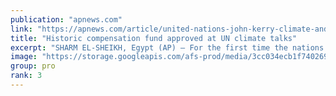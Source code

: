 ```yaml
---
publication: "apnews.com"
link: "https://apnews.com/article/united-nations-john-kerry-climate-and-environment-18f6e5cb8183c59ceaf0cf2408842e6c"
title: "Historic compensation fund approved at UN climate talks"
excerpt: "SHARM EL-SHEIKH, Egypt (AP) — For the first time the nations of the world decided to help pay for the damage that climate change has done to poor countries, but they finished marathon climate talks on"
image: "https://storage.googleapis.com/afs-prod/media/3cc034ecb1f740269f8e2a73f45a4f47/3000.jpeg"
group: pro
rank: 3
---
```

